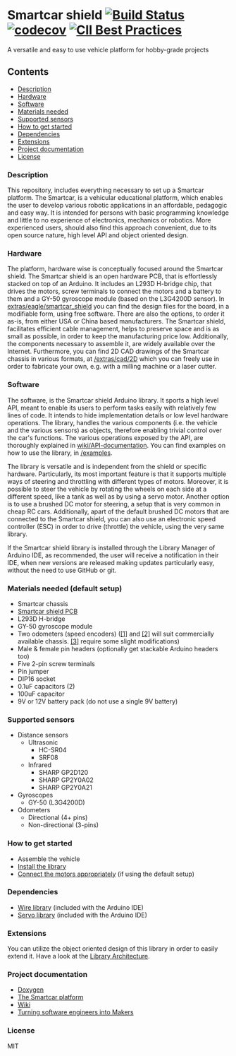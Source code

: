 # Smartcar shield [![Build Status](https://travis-ci.org/platisd/smartcar_shield.svg?branch=master)](https://travis-ci.org/platisd/smartcar_shield) [![codecov](https://codecov.io/gh/platisd/smartcar_shield/branch/master/graph/badge.svg)](https://codecov.io/gh/platisd/smartcar_shield) [![CII Best Practices](https://bestpractices.coreinfrastructure.org/projects/466/badge)](https://bestpractices.coreinfrastructure.org/projects/466)
A versatile and easy to use vehicle platform for hobby-grade projects

## Contents
* [Description](#description)
* [Hardware](#hardware)
* [Software](#software)
* [Materials needed](#materials-needed-default-setup)
* [Supported sensors](#supported-sensors)
* [How to get started](#how-to-get-started)
* [Dependencies](#dependencies)
* [Extensions](#extensions)
* [Project documentation](#project-documentation)
* [License](#license)

### Description
This repository, includes everything necessary to set up a Smartcar platform.
The Smartcar, is a vehicular educational platform, which enables the user to develop
various robotic applications in an affordable, pedagogic and easy way. It is intended
for persons with basic programming knowledge and little to no experience of electronics,
mechanics or robotics. More experienced users, should also find this approach convenient,
due to its open source nature, high level API and object oriented design.

### Hardware
The platform, hardware wise is conceptually focused around the Smartcar shield. The Smartcar
shield is an open hardware PCB, that is effortlessly stacked on top of an Arduino. It includes
an L293D H-bridge chip, that drives the motors, screw terminals to connect the motors
and a battery to them and a GY-50 gyroscope module (based on the L3G4200D sensor).
In [extras/eagle/smartcar_shield](/extras/eagle/smartcar_shield) you can find the
design files for the board, in a modifiable form, using free software. There are
also the options, to order it as-is, from either USA or China based manufacturers.
The Smartcar shield, facilitates efficient cable management, helps to preserve space
and is as small as possible, in order to keep the manufacturing price low. Additionally,
the components necessary to assemble it, are widely available over the Internet. Furthermore,
you can find 2D CAD drawings of the Smartcar chassis in various formats, at
[/extras/cad/2D](extras/cad/2D) which you can freely use in order to fabricate your own,
e.g. with a milling machine or a laser cutter.

### Software
The software, is the Smartcar shield Arduino library. It sports a high level API, meant to
enable its users to perform tasks easily with relatively few lines of code. It intends to
hide implementation details or low level hardware operations. The library, handles
the various components (i.e. the vehicle and the various sensors) as objects, therefore
enabling trivial control over the car's functions. The various operations exposed by the API,
are thoroughly explained in [wiki/API-documentation](../../wiki/API-documentation).
You can find examples on how to use the library, in [/examples](/examples).

The library is versatile and is independent from the shield or specific hardware.
Particularly, its most important feature is that it supports multiple ways of steering and
throttling with different types of motors. Moreover, it is possible to steer the vehicle by
rotating the wheels on each side at a different speed, like a tank as well as by using a
servo motor. Another option is to use a brushed DC motor for steering, a setup that is very
common in cheap RC cars. Additionally, apart of the default brushed DC motors that are
connected to the Smartcar shield, you can also use an electronic speed controller (ESC)
in order to drive (throttle) the vehicle, using the very same library.

If the Smartcar shield library is installed through the Library Manager of Arduino IDE, as
recommended, the user will receive a notification in their IDE, when new versions are released
making updates particularly easy, without the need to use GitHub or git.

### Materials needed (default setup)
 * Smartcar chassis
 * [Smartcar shield PCB](extras/eagle/smartcar_shield)
 * L293D H-bridge
 * GY-50 gyroscope module
 * Two odometers (speed encoders) ([[1]](http://www.aliexpress.com/item/5pcs-IR-Infrared-Slotted-Optical-Speed-Measuring-Sensor-Optocoupler-Module-For-Motor-Test-For-Arduino-PIC/32465670452.html)
 and [[2]](http://www.aliexpress.com/item/HC-020K-Double-Speed-Measuring-Sensor-Module-with-Photoelectric-Encoders-Kit-top/32453020060.html)
 will suit commercially available chassis.
 [[3]](http://www.aliexpress.com/item/Correlation-photoelectric-sensor-lot-Infrared-correlation-count-sensor-module/2038553959.html)
 require some slight modifications)
 * Male & female pin headers (optionally get stackable Arduino headers too)
 * Five 2-pin screw terminals
 * Pin jumper
 * DIP16 socket
 * 0.1uF capacitors (2)
 * 100uF capacitor
 * 9V or 12V battery pack (do not use a single 9V battery)

### Supported sensors
 * Distance sensors
    * Ultrasonic
      * HC-SR04
      * SRF08
    * Infrared
      * SHARP GP2D120
      * SHARP GP2Y0A02
      * SHARP GP2Y0A21
 * Gyroscopes
   * GY-50 (L3G4200D)
 * Odometers
   * Directional (4+ pins)
   * Non-directional (3-pins)

### How to get started
 * Assemble the vehicle
 * [Install the library](../../wiki/Start-up-guide#get-libraries)
 * [Connect the motors appropriately](examples/Car/shieldMotorsTest/shieldMotorsTest.ino) (if using the default setup)

### Dependencies
- [Wire library](http://arduino.cc/en/reference/Wire) (included with the Arduino IDE)
- [Servo library](https://www.arduino.cc/en/reference/servo) (included with the Arduino IDE)

### Extensions
You can utilize the object oriented design of this library in order to easily extend it.
Have a look at the [Library Architecture](../../wiki/Library-architecture).

### Project documentation
* [Doxygen](https://platisd.github.io/smartcar_shield/)
* [The Smartcar platform](http://plat.is/smartcar)
* [Wiki](../../wiki)
* [Turning software engineers into Makers](https://platis.solutions/blog/2016/06/17/turning-software-engineers-into-makers/)

### License
MIT
